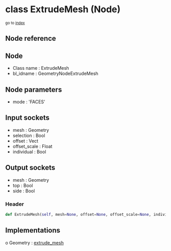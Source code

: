 # class ExtrudeMesh (Node)

<sub>go to [index](/docs/index.md)</sub>

## Node reference

Node
----
 - Class name : ExtrudeMesh
 - bl_idname : GeometryNodeExtrudeMesh

Node parameters
---------------
 - mode : 'FACES'

Input sockets
-------------
 - mesh : Geometry
 - selection : Bool
 - offset : Vect
 - offset_scale : Float
 - individual : Bool

Output sockets
--------------
 - mesh : Geometry
 - top : Bool
 - side : Bool

### Header

``` python
def ExtrudeMesh(self, mesh=None, offset=None, offset_scale=None, individual=None, selection=None, mode='FACES', node_label=None, node_color=None):
```

## Implementations

o Geometry : [extrude_mesh](#extrude_mesh) 

